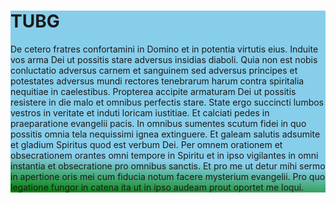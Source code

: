 <div class="jumbotron" style="background: linear-gradient(183deg, skyblue 80%, green) center no-repeat; background-size: cover; ">
  <div class="container text-center">
    <h1 class="display-1">TUBG</h1>
      <p>De cetero fratres confortamini in Domino et in potentia virtutis eius. Induite vos arma Dei ut possitis stare adversus insidias diaboli. Quia non est nobis conluctatio adversus carnem et sanguinem sed adversus principes et potestates adversus mundi rectores tenebrarum harum contra spiritalia nequitiae in caelestibus. Propterea accipite armaturam Dei ut possitis resistere in die malo et omnibus perfectis stare. State ergo succincti lumbos vestros in veritate et induti loricam iustitiae. Et calciati pedes in praeparatione evangelii pacis. In omnibus sumentes scutum fidei in quo possitis omnia tela nequissimi ignea extinguere. Et galeam salutis adsumite et gladium Spiritus quod est verbum Dei. Per omnem orationem et obsecrationem orantes omni tempore in Spiritu et in ipso vigilantes in omni instantia et obsecratione pro omnibus sanctis. Et pro me ut detur mihi sermo in apertione oris mei cum fiducia notum facere mysterium evangelii. Pro quo legatione fungor in catena ita ut in ipso audeam prout oportet me loqui.</p>
    </div>
</div>
